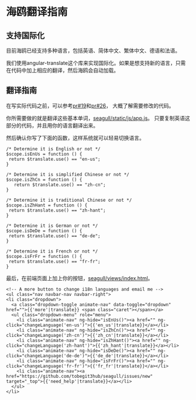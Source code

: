 # 海鸥翻译指南

## 支持国际化

目前海鸥已经支持多种语言，包括英语、简体中文、繁体中文、德语和法语。

我们使用angular-translate这个库来实现国际化。如果是想支持新的语言，只需在代码中加上相应的翻译，然后海鸥会自动加载。

## 翻译指南

在写实际代码之前，可以参考[pr#19](https://github.com/tobegit3hub/seagull/pull/19)和[pr#26](https://github.com/tobegit3hub/seagull/pull/26)， 大概了解需要修改的代码。

你所需要做的就是翻译这些基本单词，[seagull/static/js/app.js](https://github.com/tobegit3hub/seagull/blob/master/static/js/app.js)。 只要复制英语这部分的代码，并且用你的语言翻译出来。

然后确认你写了下面的函数，这样系统就可以轻易切换语言。

```
/* Determine it is English or not */
$scope.isEnUs = function () {
 return $translate.use() == "en-us";
}

/* Determine it is simplified Chinese or not */
$scope.isZhCn = function () {
   return $translate.use() == "zh-cn";
}

/* Determine it is traditional Chinese or not */
$scope.isZhHant = function () {
 return $translate.use() == "zh-hant";
}

/* Determine it is German or not */
$scope.isDeDe = function () {
 return $translate.use() == "de-de";
}

/* Determine it is French or not */
$scope.isFrFr = function () {
 return $translate.use() == "fr-fr";
}
```

最后，在前端页面上加上你的按钮，[seagull/views/index.html](https://github.com/tobegit3hub/seagull/blob/master/views%2Findex.html)。

```
<!-- A more button to change i18n languages and email me -->
<ul class="nav navbar-nav navbar-right">
<li class="dropdown">
  <a class="dropdown-toggle animate-nav" data-toggle="dropdown" href="">{{'more'|translate}} <span class="caret"></span></a>
  <ul class="dropdown-menu" role="menu">
    <li class="animate-nav" ng-hide="isEnUs()"><a href="" ng-click="changeLanguage('en-us')">{{'en_us'|translate}}</a></li>
    <li class="animate-nav" ng-hide="isZhCn()"><a href="" ng-click="changeLanguage('zh-cn')">{{'zh_cn'|translate}}</a></li>
    <li class="animate-nav" ng-hide="isZhHant()"><a href="" ng-click="changeLanguage('zh-hant')">{{'zh_hant'|translate}}</a></li>
    <li class="animate-nav" ng-hide="isDeDe()"><a href="" ng-click="changeLanguage('de-de')">{{'de_de'|translate}}</a></li>
    <li class="animate-nav" ng-hide="isFrFr()"><a href="" ng-click="changeLanguage('fr-fr')">{{'fr_fr'|translate}}</a></li>
    <li class="animate-nav"><a href="https://github.com/tobegit3hub/seagull/issues/new" target="_top">{{'need_help'|translate}}</a></li>
  </ul>
</li>
```